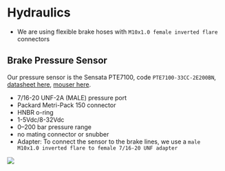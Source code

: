 # Hydraulics
- We are using flexible brake hoses with `M10x1.0 female inverted flare` connectors


## Brake Pressure Sensor
Our pressure sensor is the Sensata PTE7100, code `PTE7100-33CC-2E200BN`, [datasheet here](../assets/datasheets/sensata_pte7100_hermetic_analog_pressure_sensor_da-1919220.pdf), [mouser here](https.www.mouser.es/ProductDetail/Sensata-Technologies/PTE7100-32DC-0B200BN?qs=sGAEpiMZZMv1xWCHBjbGeVR9W0yhknQ8lfjrm5f%2FK5xVuiB%2F1oy1aA%3D%3D).


- 7/16-20 UNF-2A (MALE) pressure port
- Packard Metri-Pack 150 connector
- HNBR o-ring
- 1-5Vdc/8-32Vdc
- 0–200 bar pressure range
- no mating connector or snubber
- Adapter: To connect the sensor to the brake lines, we use a `male M10x1.0 inverted flare to female 7/16-20 UNF adapter`

![](index/20250703193056.png)
